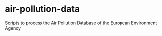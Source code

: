 # air-pollution-data
Scripts to process the Air Pollution Database of the European Environment Agency
